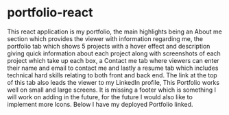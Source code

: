 # portfolio-react

This react application is my portfolio, the main highlights being an About me section which provides the viewer with information regarding me, the portfolio tab which shows 5 projects with a hover effect and description giving quick information about each project along with screenshots of each project which take up each box, a Contact me tab where viewers can enter their name and email to contact me and lastly a resume tab which includes technical hard skills relating to both front and back end. The link at the top of this tab also leads the viewer to my LinkedIn profile, This Portfolio works well on small and large screens. It is missing a footer which is something I will work on adding in the future, for the future I would also like to implement more Icons. Below I have my deployed Portfolio linked.

